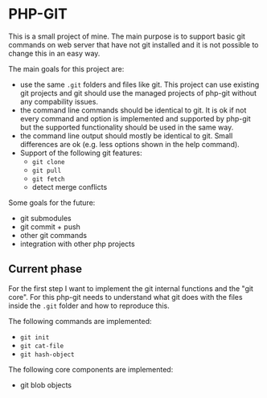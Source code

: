 # PHP-GIT

This is a small project of mine. The main purpose is to support basic git commands on web server that have not git installed and it is not possible to change this in an easy way.

The main goals for this project are:
- use the same `.git` folders and files like git. This project can use existing git projects and git should use the managed projects of php-git without any compability issues.
- the command line commands should be identical to git. It is ok if not every command and option is implemented and supported by php-git but the supported functionality should be used in the same way.
- the command line output should mostly be identical to git. Small differences are ok (e.g. less options shown in the help command).
- Support of the following git features:
    - `git clone`
    - `git pull`
    - `git fetch`
    - detect merge conflicts

Some goals for the future:
- git submodules
- git commit + push
- other git commands
- integration with other php projects

## Current phase

For the first step I want to implement the git internal functions and the "git core". For this php-git needs to understand what git does with the files inside the `.git` folder and how to reproduce this.

The following commands are implemented:
- `git init`
- `git cat-file`
- `git hash-object`

The following core components are implemented:
- git blob objects
